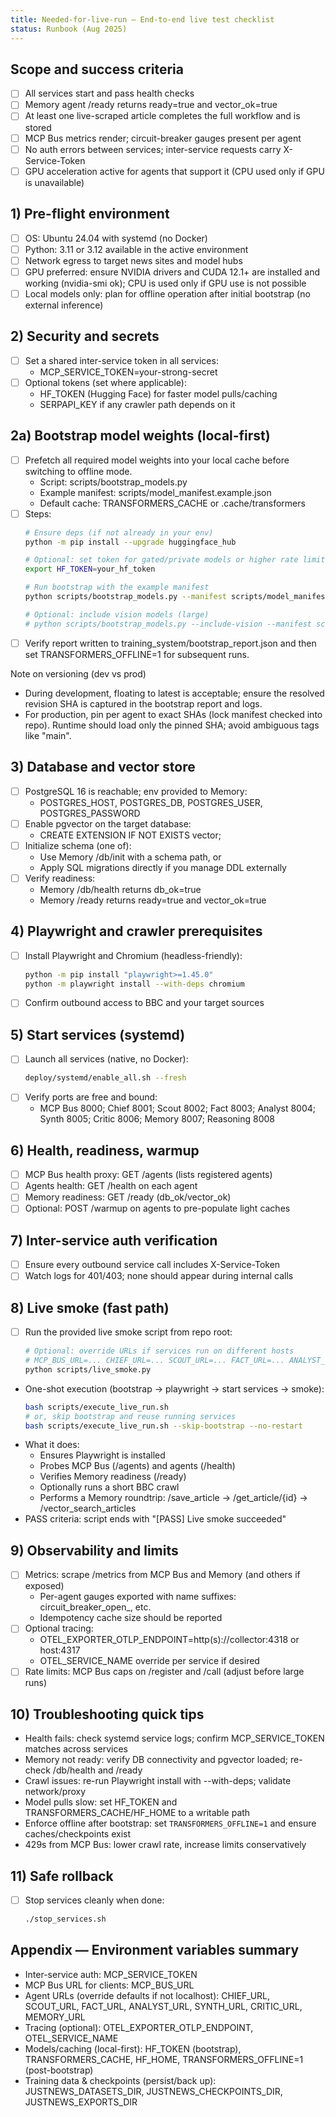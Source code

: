 ```yaml
---
title: Needed-for-live-run — End-to-end live test checklist
status: Runbook (Aug 2025)
---
```


## Scope and success criteria

- [ ] All services start and pass health checks
- [ ] Memory agent /ready returns ready=true and vector_ok=true
- [ ] At least one live-scraped article completes the full workflow and is stored
- [ ] MCP Bus metrics render; circuit-breaker gauges present per agent
- [ ] No auth errors between services; inter-service requests carry X-Service-Token
- [ ] GPU acceleration active for agents that support it (CPU used only if GPU is unavailable)

## 1) Pre-flight environment

- [ ] OS: Ubuntu 24.04 with systemd (no Docker)
- [ ] Python: 3.11 or 3.12 available in the active environment
- [ ] Network egress to target news sites and model hubs
- [ ] GPU preferred: ensure NVIDIA drivers and CUDA 12.1+ are installed and working (nvidia-smi ok); CPU is used only if GPU use is not possible
- [ ] Local models only: plan for offline operation after initial bootstrap (no external inference)

## 2) Security and secrets

- [ ] Set a shared inter-service token in all services:
  - MCP_SERVICE_TOKEN=your-strong-secret
- [ ] Optional tokens (set where applicable):
  - HF_TOKEN (Hugging Face) for faster model pulls/caching
  - SERPAPI_KEY if any crawler path depends on it

## 2a) Bootstrap model weights (local-first)

- [ ] Prefetch all required model weights into your local cache before switching to offline mode.
  - Script: scripts/bootstrap_models.py
  - Example manifest: scripts/model_manifest.example.json
  - Default cache: TRANSFORMERS_CACHE or .cache/transformers
- [ ] Steps:
  ```bash
  # Ensure deps (if not already in your env)
  python -m pip install --upgrade huggingface_hub

  # Optional: set token for gated/private models or higher rate limits
  export HF_TOKEN=your_hf_token

  # Run bootstrap with the example manifest
  python scripts/bootstrap_models.py --manifest scripts/model_manifest.example.json

  # Optional: include vision models (large)
  # python scripts/bootstrap_models.py --include-vision --manifest scripts/model_manifest.example.json
  ```
- [ ] Verify report written to training_system/bootstrap_report.json and then set TRANSFORMERS_OFFLINE=1 for subsequent runs.

Note on versioning (dev vs prod)
- During development, floating to latest is acceptable; ensure the resolved revision SHA is captured in the bootstrap report and logs.
- For production, pin per agent to exact SHAs (lock manifest checked into repo). Runtime should load only the pinned SHA; avoid ambiguous tags like "main".

## 3) Database and vector store

- [ ] PostgreSQL 16 is reachable; env provided to Memory:
  - POSTGRES_HOST, POSTGRES_DB, POSTGRES_USER, POSTGRES_PASSWORD
- [ ] Enable pgvector on the target database:
  - CREATE EXTENSION IF NOT EXISTS vector;
- [ ] Initialize schema (one of):
  - Use Memory /db/init with a schema path, or
  - Apply SQL migrations directly if you manage DDL externally
- [ ] Verify readiness:
  - Memory /db/health returns db_ok=true
  - Memory /ready returns ready=true and vector_ok=true

## 4) Playwright and crawler prerequisites

- [ ] Install Playwright and Chromium (headless-friendly):
  ```bash
  python -m pip install "playwright>=1.45.0"
  python -m playwright install --with-deps chromium
  ```
- [ ] Confirm outbound access to BBC and your target sources

## 5) Start services (systemd)

- [ ] Launch all services (native, no Docker):
  ```bash
  deploy/systemd/enable_all.sh --fresh
  ```
- [ ] Verify ports are free and bound:
  - MCP Bus 8000; Chief 8001; Scout 8002; Fact 8003; Analyst 8004; Synth 8005; Critic 8006; Memory 8007; Reasoning 8008

## 6) Health, readiness, warmup

- [ ] MCP Bus health proxy: GET /agents (lists registered agents)
- [ ] Agents health: GET /health on each agent
- [ ] Memory readiness: GET /ready (db_ok/vector_ok)
- [ ] Optional: POST /warmup on agents to pre-populate light caches

## 7) Inter-service auth verification

- [ ] Ensure every outbound service call includes X-Service-Token
- [ ] Watch logs for 401/403; none should appear during internal calls

## 8) Live smoke (fast path)

- [ ] Run the provided live smoke script from repo root:
  ```bash
  # Optional: override URLs if services run on different hosts
  # MCP_BUS_URL=... CHIEF_URL=... SCOUT_URL=... FACT_URL=... ANALYST_URL=... SYNTH_URL=... CRITIC_URL=... MEMORY_URL=...
  python scripts/live_smoke.py
  ```
- One-shot execution (bootstrap → playwright → start services → smoke):
  ```bash
  bash scripts/execute_live_run.sh
  # or, skip bootstrap and reuse running services
  bash scripts/execute_live_run.sh --skip-bootstrap --no-restart
  ```
- What it does:
  - Ensures Playwright is installed
  - Probes MCP Bus (/agents) and agents (/health)
  - Verifies Memory readiness (/ready)
  - Optionally runs a short BBC crawl
  - Performs a Memory roundtrip: /save_article → /get_article/{id} → /vector_search_articles
- PASS criteria: script ends with "[PASS] Live smoke succeeded"

## 9) Observability and limits

- [ ] Metrics: scrape /metrics from MCP Bus and Memory (and others if exposed)
  - Per-agent gauges exported with name suffixes: circuit_breaker_open_<agent>, etc.
  - Idempotency cache size should be reported
- [ ] Optional tracing:
  - OTEL_EXPORTER_OTLP_ENDPOINT=http(s)://collector:4318 or host:4317
  - OTEL_SERVICE_NAME override per service if desired
- [ ] Rate limits: MCP Bus caps on /register and /call (adjust before large runs)

## 10) Troubleshooting quick tips

- Health fails: check systemd service logs; confirm MCP_SERVICE_TOKEN matches across services
- Memory not ready: verify DB connectivity and pgvector loaded; re-check /db/health and /ready
- Crawl issues: re-run Playwright install with --with-deps; validate network/proxy
- Model pulls slow: set HF_TOKEN and TRANSFORMERS_CACHE/HF_HOME to a writable path
 - Enforce offline after bootstrap: set `TRANSFORMERS_OFFLINE=1` and ensure caches/checkpoints exist
- 429s from MCP Bus: lower crawl rate, increase limits conservatively

## 11) Safe rollback

- [ ] Stop services cleanly when done:
  ```bash
  ./stop_services.sh
  ```

## Appendix — Environment variables summary

- Inter-service auth: MCP_SERVICE_TOKEN
- MCP Bus URL for clients: MCP_BUS_URL
- Agent URLs (override defaults if not localhost): CHIEF_URL, SCOUT_URL, FACT_URL, ANALYST_URL, SYNTH_URL, CRITIC_URL, MEMORY_URL
- Tracing (optional): OTEL_EXPORTER_OTLP_ENDPOINT, OTEL_SERVICE_NAME
- Models/caching (local-first): HF_TOKEN (bootstrap), TRANSFORMERS_CACHE, HF_HOME, TRANSFORMERS_OFFLINE=1 (post-bootstrap)
- Training data & checkpoints (persist/back up): JUSTNEWS_DATASETS_DIR, JUSTNEWS_CHECKPOINTS_DIR, JUSTNEWS_EXPORTS_DIR
